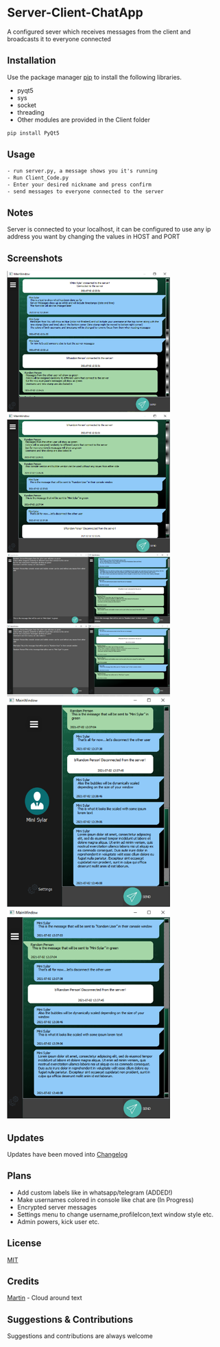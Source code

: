 # Server-Client-ChatApp
A configured sever which receives messages from the client and broadcasts it to everyone connected 

## Installation
Use the package manager [pip](https://pip.pypa.io/en/stable/) to install the following libraries.
- pyqt5
- sys
- socket
- threading
- Other modules are provided in the Client folder

```bash
pip install PyQt5
```

## Usage
```
- run server.py, a message shows you it's running
- Run Client_Code.py
- Enter your desired nickname and press confirm
- send messages to everyone connected to the server
```

## Notes
Server is connected to your localhost, it can be configured to use any ip address you want by changing the values in HOST and PORT


## Screenshots
<div>
<img width="380" src="/Screenshots/001_Bubble_Features.png" alt="Bubble Feature new">
<img width="380" src="/Screenshots/002_RandomUser_Joined.png" alt="Random User Joined">
</div>

<div>
<img width="380" src="/Screenshots/003_ConsoleAndBubble.png" alt="Console and bubble">
<img width="380" src="/Screenshots/004_ConsoleAndBubble_Aftermath.png" alt="Console & bubble2">
</div>

<div>
<img width="380" src="/Screenshots/005_IpsumLorem_Scaled.png" alt="IpsumLorem Scaled">
<img width="380" src="/Screenshots/005_IpsumLorem_Scaled_NOuser.png" alt="Ipsum Lorem Scaled2">
</div>

## Updates
Updates have been moved into
[Changelog](CHANGELOG.md)

## Plans
- Add custom labels like in whatsapp/telegram (ADDED!)
- Make usernames colored in console like chat are (In Progress)
- Encrypted server messages 
- Settings menu to change username,profileIcon,text window style etc.
- Admin powers, kick user etc.

## License
[MIT](https://choosealicense.com/licenses/mit/)

## Credits
[Martin](https://www.mfitzp.com/forum/u/martin) - Cloud around text

## Suggestions & Contributions
Suggestions and contributions are always welcome
